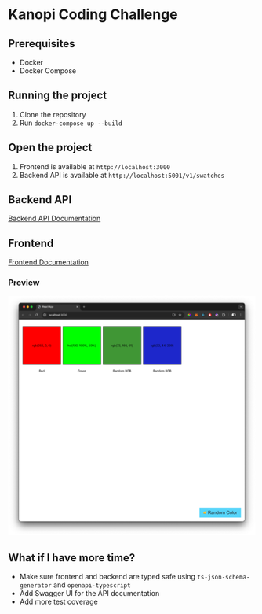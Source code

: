 # Kanopi Coding Challenge
  
## Prerequisites

- Docker
- Docker Compose

## Running the project

1. Clone the repository
2. Run `docker-compose up --build`

## Open the project

1. Frontend is available at `http://localhost:3000`
2. Backend API is available at `http://localhost:5001/v1/swatches`

## Backend API

[Backend API Documentation](./backend/README.md)

## Frontend
[Frontend Documentation](./frontend/README.md)

### Preview

![Preview](./frontend.png)

## What if I have more time?

- Make sure frontend and backend are typed safe using `ts-json-schema-generator` and `openapi-typescript`
- Add Swagger UI for the API documentation
- Add more test coverage
